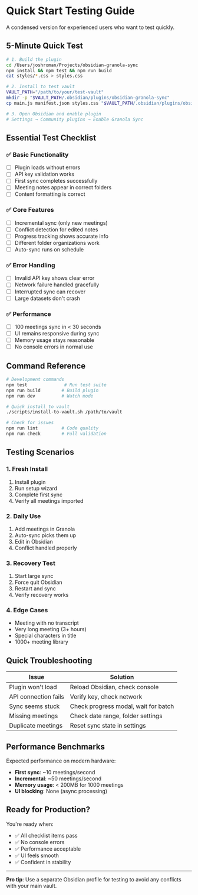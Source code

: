 # Quick Start Testing Guide

A condensed version for experienced users who want to test quickly.

## 5-Minute Quick Test

```bash
# 1. Build the plugin
cd /Users/joshroman/Projects/obsidian-granola-sync
npm install && npm test && npm run build
cat styles/*.css > styles.css

# 2. Install to test vault
VAULT_PATH="/path/to/your/test-vault"
mkdir -p "$VAULT_PATH/.obsidian/plugins/obsidian-granola-sync"
cp main.js manifest.json styles.css "$VAULT_PATH/.obsidian/plugins/obsidian-granola-sync/"

# 3. Open Obsidian and enable plugin
# Settings → Community plugins → Enable Granola Sync
```

## Essential Test Checklist

### ✅ Basic Functionality
- [ ] Plugin loads without errors
- [ ] API key validation works
- [ ] First sync completes successfully
- [ ] Meeting notes appear in correct folders
- [ ] Content formatting is correct

### ✅ Core Features
- [ ] Incremental sync (only new meetings)
- [ ] Conflict detection for edited notes
- [ ] Progress tracking shows accurate info
- [ ] Different folder organizations work
- [ ] Auto-sync runs on schedule

### ✅ Error Handling
- [ ] Invalid API key shows clear error
- [ ] Network failure handled gracefully
- [ ] Interrupted sync can recover
- [ ] Large datasets don't crash

### ✅ Performance
- [ ] 100 meetings sync in < 30 seconds
- [ ] UI remains responsive during sync
- [ ] Memory usage stays reasonable
- [ ] No console errors in normal use

## Command Reference

```bash
# Development commands
npm test              # Run test suite
npm run build        # Build plugin
npm run dev          # Watch mode

# Quick install to vault
./scripts/install-to-vault.sh /path/to/vault

# Check for issues
npm run lint         # Code quality
npm run check        # Full validation
```

## Testing Scenarios

### 1. Fresh Install
1. Install plugin
2. Run setup wizard
3. Complete first sync
4. Verify all meetings imported

### 2. Daily Use
1. Add meetings in Granola
2. Auto-sync picks them up
3. Edit in Obsidian
4. Conflict handled properly

### 3. Recovery Test
1. Start large sync
2. Force quit Obsidian
3. Restart and sync
4. Verify recovery works

### 4. Edge Cases
- Meeting with no transcript
- Very long meeting (3+ hours)
- Special characters in title
- 1000+ meeting library

## Quick Troubleshooting

| Issue | Solution |
|-------|----------|
| Plugin won't load | Reload Obsidian, check console |
| API connection fails | Verify key, check network |
| Sync seems stuck | Check progress modal, wait for batch |
| Missing meetings | Check date range, folder settings |
| Duplicate meetings | Reset sync state in settings |

## Performance Benchmarks

Expected performance on modern hardware:

- **First sync**: ~10 meetings/second
- **Incremental**: ~50 meetings/second  
- **Memory usage**: < 200MB for 1000 meetings
- **UI blocking**: None (async processing)

## Ready for Production?

You're ready when:
- ✅ All checklist items pass
- ✅ No console errors
- ✅ Performance acceptable
- ✅ UI feels smooth
- ✅ Confident in stability

---

**Pro tip**: Use a separate Obsidian profile for testing to avoid any conflicts with your main vault.